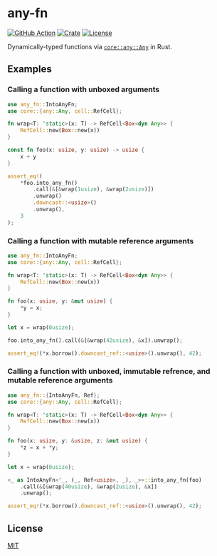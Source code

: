 # any-fn

[![GitHub Action](https://img.shields.io/github/actions/workflow/status/raviqqe/any-fn/test.yaml?branch=main&style=flat-square)](https://github.com/raviqqe/any-fn/actions)
[![Crate](https://img.shields.io/crates/v/any-fn.svg?style=flat-square)](https://crates.io/crates/any-fn)
[![License](https://img.shields.io/github/license/raviqqe/any-fn.svg?style=flat-square)](https://github.com/raviqqe/any-fn/blob/main/LICENSE)

Dynamically-typed functions via [`core::any::Any`](https://doc.rust-lang.org/stable/core/any/trait.Any.html) in Rust.

## Examples

### Calling a function with unboxed arguments

```rust
use any_fn::IntoAnyFn;
use core::{any::Any, cell::RefCell};

fn wrap<T: 'static>(x: T) -> RefCell<Box<dyn Any>> {
    RefCell::new(Box::new(x))
}

const fn foo(x: usize, y: usize) -> usize {
    x + y
}

assert_eq!(
    *foo.into_any_fn()
        .call(&[&wrap(1usize), &wrap(2usize)])
        .unwrap()
        .downcast::<usize>()
        .unwrap(),
    3
);
```

### Calling a function with mutable reference arguments

```rust
use any_fn::IntoAnyFn;
use core::{any::Any, cell::RefCell};

fn wrap<T: 'static>(x: T) -> RefCell<Box<dyn Any>> {
    RefCell::new(Box::new(x))
}

fn foo(x: usize, y: &mut usize) {
    *y = x;
}

let x = wrap(0usize);

foo.into_any_fn().call(&[&wrap(42usize), &x]).unwrap();

assert_eq!(*x.borrow().downcast_ref::<usize>().unwrap(), 42);
```

### Calling a function with unboxed, immutable refrence, and mutable reference arguments

```rust
use any_fn::{IntoAnyFn, Ref};
use core::{any::Any, cell::RefCell};

fn wrap<T: 'static>(x: T) -> RefCell<Box<dyn Any>> {
    RefCell::new(Box::new(x))
}

fn foo(x: usize, y: &usize, z: &mut usize) {
    *z = x + *y;
}

let x = wrap(0usize);

<_ as IntoAnyFn<'_, (_, Ref<usize>, _), _>>::into_any_fn(foo)
    .call(&[&wrap(40usize), &wrap(2usize), &x])
    .unwrap();

assert_eq!(*x.borrow().downcast_ref::<usize>().unwrap(), 42);
```

## License

[MIT](LICENSE)
